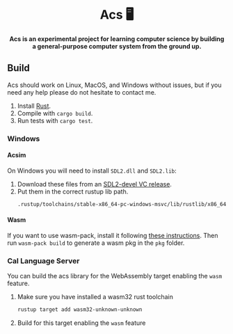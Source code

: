 <div align="center">

# Acs 🖥️

**Acs is an experimental project for learning computer science by building a general-purpose computer system from the ground up.**

</div>

## Build

Acs should work on Linux, MacOS, and Windows without issues, but if you need any help please do not hesitate to contact me.

1. Install [Rust](https://rustup.rs/).
2. Compile with `cargo build`.
3. Run tests with `cargo test`.

### Windows

#### Acsim

On Windows you will need to install `SDL2.dll` and `SDL2.lib`:

1. Download these files from an [SDL2-devel VC release](https://github.com/libsdl-org/SDL/releases/).
2. Put them in the correct rustup lib path.
   ```sh
   .rustup/toolchains/stable-x86_64-pc-windows-msvc/lib/rustlib/x86_64-pc-windows-msvc/lib
   ```

#### Wasm

If you want to use wasm-pack, install it following [these instructions](https://rustwasm.github.io/wasm-pack/installer/).
Then run `wasm-pack build` to generate a wasm pkg in the `pkg` folder.

### Cal Language Server

You can build the acs library for the WebAssembly target enabling the `wasm` feature.

1. Make sure you have installed a wasm32 rust toolchain
   ```sh
   rustup target add wasm32-unknown-unknown
   ```
2. Build for this target enabling the `wasm` feature
